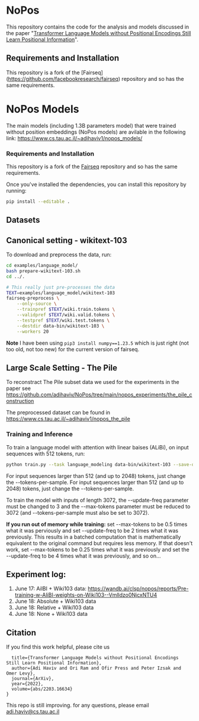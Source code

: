 # NoPos
This repository contains the code for the analysis and models discussed in the paper "[Transformer Language Models without Positional Encodings Still Learn Positional Information](https://arxiv.org/abs/2203.16634)".

## Requirements and Installation
This repository is a fork of the [Fairseq] (https://github.com/facebookresearch/fairseq) repository and so has the same requirements.

# NoPos Models
The main models (including 1.3B parameters model) that were trained without position embeddings (NoPos models) are avilable in the following link: https://www.cs.tau.ac.il/~adihaviv1/nopos_models/

### Requirements and Installation

This repository is a fork of the [Fairseq](https://github.com/pytorch/fairseq) repository and so has the same requirements. 

Once you've installed the dependencies, you can install this repository by running:

```bash
pip install --editable .
```

## Datasets
## Canonical setting - wikitext-103 

To download and preprocess the data, run:
```bash
cd examples/language_model/
bash prepare-wikitext-103.sh
cd ../.

# This really just pre-processes the data
TEXT=examples/language_model/wikitext-103
fairseq-preprocess \
    --only-source \
    --trainpref $TEXT/wiki.train.tokens \
    --validpref $TEXT/wiki.valid.tokens \
    --testpref $TEXT/wiki.test.tokens \
    --destdir data-bin/wikitext-103 \
    --workers 20
```

**Note** I have been using `pip3 install numpy==1.23.5` which is just right (not too old, not too new) for the current version of fairseq.

## Large Scale Setting - The Pile
To reconstract The Pile subset data we used for the experiments in the paper see https://github.com/adihaviv/NoPos/tree/main/nopos_experiments/the_pile_construction

The preprocessed dataset can be found in https://www.cs.tau.ac.il/~adihaviv1/nopos_the_pile

### Training and Inference

To train a language model with attention with linear baises (ALiBi), on input sequences with 512 tokens, run:
```bash
python train.py --task language_modeling data-bin/wikitext-103 --save-dir wt103/ --arch transformer_lm_wiki103 --max-update 286000 --lr 1.0 --t-mult 2 --lr-period-updates 270000 --lr-scheduler cosine --lr-shrink 0.75 --warmup-updates 16000 --warmup-init-lr 1e-07 --stop-min-lr 1e-09 --optimizer nag --min-lr 0.0001 --clip-norm 0.1 --criterion adaptive_loss --max-tokens 9216 --update-freq 1 --tokens-per-sample 512 --seed 1 --sample-break-mode none --skip-invalid-size-inputs-valid-test --ddp-backend=legacy_ddp --fp16 --required-batch-size-multiple 1
```

For input sequences larger than 512 (and up to 2048) tokens, just change the --tokens-per-sample.
For input sequences larger than 512 (and up to 2048) tokens, just change the --tokens-per-sample.

To train the model with inputs of length 3072, the --update-freq parameter must be changed to 3 and the --max-tokens parameter must be reduced to 3072 (and --tokens-per-sample must also be set to 3072). 

**If you run out of memory while training:** set --max-tokens to be 0.5 times what it was perviously and set --update-freq to be 2 times what it was previously. This results in a batched computation that is mathematically equivalent to the original command but requires less memory. If that doesn't work, set --max-tokens to be 0.25 times what it was previously and set the --update-freq to be 4 times what it was previously, and so on... 

## Experiment log: 
1. June 17: AilBI + Wiki103 data: https://wandb.ai/clsp/nopos/reports/Pre-training-w-AliBI-weights-on-Wiki103--Vmlldzo0NjcxNTU4 
2. June 18: Absolute + Wiki103 data
3. June 18: Relative + Wiki103 data
4. June 18: None + Wiki103 data
    
## Citation

If you find this work helpful, please cite us
```@article{Haviv2022TransformerLM,
  title={Transformer Language Models without Positional Encodings Still Learn Positional Information},
  author={Adi Haviv and Ori Ram and Ofir Press and Peter Izsak and Omer Levy},
  journal={ArXiv},
  year={2022},
  volume={abs/2203.16634}
}
```

This repo is still improving. for any questions, please email adi.haviv@cs.tau.ac.il
